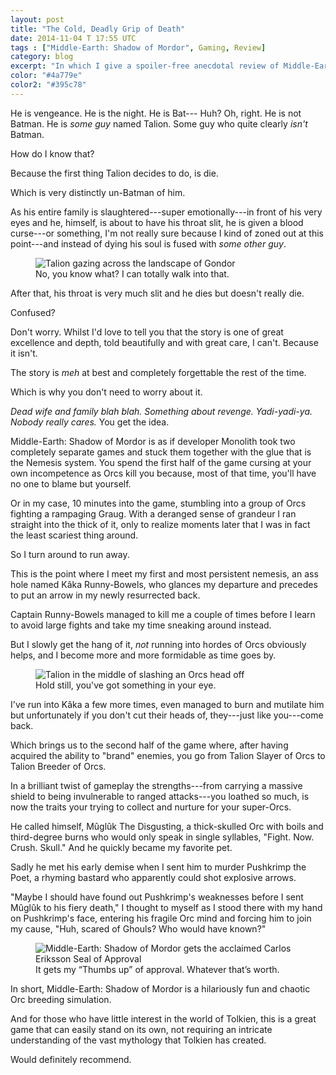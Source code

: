 ```yaml
---
layout: post
title: "The Cold, Deadly Grip of Death"
date: 2014-11-04 T 17:55 UTC
tags : ["Middle-Earth: Shadow of Mordor", Gaming, Review]
category: blog
excerpt: "In which I give a spoiler-free anecdotal review of Middle-Earth: Shadow of Mordor. Spoiler: I really enjoyed it."
color: "#4a779e"
color2: "#395c78"
---
```

He is vengeance. He is the night. He is Bat--- Huh? Oh, right. He is not Batman. He is *some guy* named Talion. Some guy who quite clearly *isn't* Batman.

How do I know that?

Because the first thing Talion decides to do, is die.

Which is very distinctly un-Batman of him.

As his entire family is slaughtered---super emotionally---in front of his very eyes and he, himself, is about to have his throat slit, he is given a blood curse---or something, I'm not really sure because I kind of zoned out at this point---and instead of dying his soul is fused with *some other guy*.

<figure>
	<img class="js-lazy-load" data-original="/assets/posts/2014/november/the-cold-deadly-grip-of-death/where-shadows-lie-by-dead-end-thrills.jpg" alt="Talion gazing across the landscape of Gondor">
	<figcaption>No, you know what? I can totally walk into that.</figcaption>
</figure>

After that, his throat is very much slit and he dies but doesn't really die.

Confused?

Don't worry. Whilst I'd love to tell you that the story is one of great excellence and depth, told beautifully and with great care, I can't. Because it isn't.

<p data-pullquote="Dead wife and family blah blah. Something about revenge."></p>

The story is *meh* at best and completely forgettable the rest of the time.

Which is why you don't need to worry about it.

*Dead wife and family blah blah. Something about revenge. Yadi-yadi-ya. Nobody really cares.* You get the idea.

Middle-Earth: Shadow of Mordor is as if developer Monolith took two completely separate games and stuck them together with the glue that is the Nemesis system. You spend the first half of the game cursing at your own incompetence as Orcs kill you because, most of that time, you'll have no one to blame but yourself.

Or in my case, 10 minutes into the game, stumbling into a group of Orcs fighting a rampaging Graug. With a deranged sense of grandeur I ran straight into the thick of it, only to realize moments later that I was in fact the least scariest thing around.

So I turn around to run away.

This is the point where I meet my first and most persistent nemesis, an ass hole named Kâka Runny-Bowels, who glances my departure and precedes to put an arrow in my newly resurrected back.

Captain Runny-Bowels managed to kill me a couple of times before I learn to avoid large fights and take my time sneaking around instead.

But I slowly get the hang of it, *not* running into hordes of Orcs obviously helps, and I become more and more formidable as time goes by.

<figure>
	<img class="js-lazy-load" data-original="/assets/posts/2014/november/the-cold-deadly-grip-of-death/slayer-by-dead-end-thrills.jpg" alt="Talion in the middle of slashing an Orcs head off">
	<figcaption>Hold still, you've got something in your eye.</figcaption>
</figure>

I've run into Kâka a few more times, even managed to burn and mutilate him but unfortunately if you don't cut their heads of, they---just like you---come back. 

Which brings us to the second half of the game where, after having acquired the ability to "brand" enemies, you go from Talion Slayer of Orcs to Talion Breeder of Orcs.

In a brilliant twist of gameplay the strengths---from carrying a massive shield to being invulnerable to ranged attacks---you loathed so much, is now the traits your trying to collect and nurture for your super-Orcs.

He called himself, Mûglûk The Disgusting, a thick-skulled Orc with boils and third-degree burns who would only speak in single syllables, "Fight. Now. Crush. Skull." And he quickly became my favorite pet.

Sadly he met his early demise when I sent him to murder Pushkrimp the Poet, a rhyming bastard who apparently could shot explosive arrows.

"Maybe I should have found out Pushkrimp's weaknesses before I sent Mûglûk to his fiery death," I thought to myself as I stood there with my hand on Pushkrimp's face, entering his fragile Orc mind and forcing him to join my cause, "Huh, scared of Ghouls? Who would have known?"

<figure>
	<img class="js-lazy-load" data-original="/assets/posts/2014/november/the-cold-deadly-grip-of-death/middle-earth-shadow-of-mordor-carlos-eriksson-seal-of-approval.jpg" alt="Middle-Earth: Shadow of Mordor gets the acclaimed Carlos Eriksson Seal of Approval">
	<figcaption>It gets my “Thumbs up” of approval. Whatever that’s worth.</figcaption>
</figure>

In short, Middle-Earth: Shadow of Mordor is a hilariously fun and chaotic Orc breeding simulation.

And for those who have little interest in the world of Tolkien, this is a great game that can easily stand on its own, not requiring an intricate understanding of the vast mythology that Tolkien has created.

Would definitely recommend.
